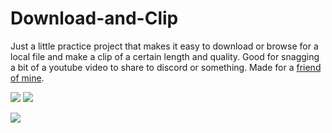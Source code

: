 # Download-and-Clip

Just a little practice project that makes it easy to download or browse for a local file and make a clip of a certain length and quality. Good for snagging a bit of a youtube video to share to discord or something. Made for a [friend of mine](https://github.com/ragnarok9x).

![](https://i.imgur.com/mwIgmu4.png)
![](https://i.imgur.com/Qqsgd9v.png)

![](https://i.imgur.com/cOxk5Ki.png)
